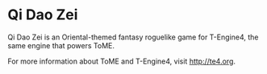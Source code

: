 Qi Dao Zei
==========

Qi Dao Zei is an Oriental-themed fantasy roguelike game for T-Engine4, the same engine that powers ToME.

For more information about ToME and T-Engine4, visit http://te4.org.
